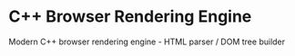 # C++ Browser Rendering Engine
Modern C++ browser rendering engine  -  HTML parser / DOM tree builder
